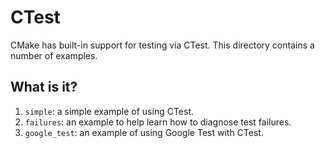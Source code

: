 # CTest

CMake has built-in support for testing via CTest. This directory contains a
number of examples.


## What is it?

1. `simple`: a simple example of using CTest.
1. `failures`: an example to help learn how to diagnose test failures.
1. `google_test`: an example of using Google Test with CTest.
